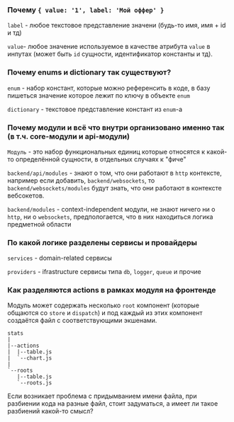 ### Почему `{ value: '1', label: 'Мой оффер' }`

`label` - любое текстовое представление значени (будь-то имя, имя + id и тд)

`value`- любое значение используемое в качестве атрибута `value` в инпутах (может быть `id` сущности, идентификатор константы и тд).

### Почему enums и dictionary так существуют?

`enum` - набор констант, которые можно референсить в коде, в базу пишеться значение которое лежит по ключу в объекте `enum`

`dictionary` - текстовое представление констант из `enum`-а

### Почему модули и всё что внутри организовано именно так (в т.ч. core-модули и api-модули)

`Модуль` - это набор функциональных единиц которые относятся к какой-то определённой сущности, в отдельных случаях к "фиче"

`backend/api/modules` - знают о том, что они работают в `http` контексте, например если добавить, `backend/websockets`, то `backend/websockets/modules` будут знать, что они работают в контексте вебсокетов.

`backend/modules` - context-independent модули, не знают ничего ни о `http`, ни о `websockets`, предпологается, что в них находиться логика предметной области


### По какой логике разделены сервисы и провайдеры

`services` - domain-related сервисы

`providers` - ifrastructure сервисы типа `db`, `logger`, `queue` и прочие


### Как разделяются actions в рамках модуля на фронтенде

Модуль может содержать несколько `root` компонент (которые общаются со `store` и `dispatch`) и под каждый из этих компонент создаётся файл с соответствующими экшенами.

```
stats
|
|--actions
|  |--table.js
|  `--chart.js
|  
`--roots
   |--table.js
   `--roots.js
```

Если возникает проблема с придымванием имени файла, при разбиении кода на разные файл, стоит задуматься, а имеет ли такое разбиений какой-то смысл?
